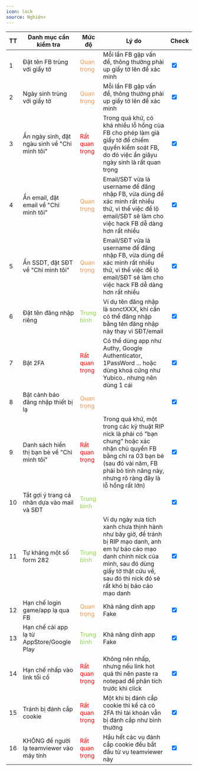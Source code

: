 ```yaml
---
icon: lock
source: Nghiện+
---
```


| <center>TT</center> | <center> Danh mục cần kiểm tra </center>      | <center>Mức độ</center>                     | <center>Lý do</center>                                                                                                                                                                                             | Check                            |
| ------------------- | --------------------------------------------- | ------------------------------------------- | ------------------------------------------------------------------------------------------------------------------------------------------------------------------------------------------------------------------ | -------------------------------- |
| 1                   | Đặt tên FB trùng với giấy tờ                  | <font color="#f79646">Quan trọng</font>     | Mỗi lần FB gặp vấn đề, thông thường phải up giấy tờ lên để xác minh                                                                                                                                                | <input type="checkbox" checked/> |
| 2                   | Ngày sinh trùng với giấy tờ                   | <font color="#f79646">Quan trọng</font>     | Mỗi lần FB gặp vấn đề, thông thường phải up giấy tờ lên để xác minh                                                                                                                                                | <input type="checkbox" checked/> |
| 3                   | Ẩn ngày sinh, đặt ngàu sinh về "Chỉ mình tôi" | <font color="#ff0000">Rất quan trọng</font> | Trong quá khứ, có khá nhiều lỗ hổng của FB cho phép làm giả giấy tờ để chiếm quyền kiểm soát FB, do đó việc ẩn giâyu ngày sinh là rất quan trọng                                                                   | <input type="checkbox" checked/> |
| 4                   | Ẩn email, đặt email về "Chỉ mình tôi"         | <font color="#f79646">Quan trọng</font>     | Email/SĐT vừa là username để đăng nhập FB, vừa dùng để xác minh rất nhiều thứ, vì thế việc để lộ email/SĐT sẽ làm cho việc hack FB dễ dàng hơn rất nhiều                                                           | <input type="checkbox" checked/> |
| 5                   | Ẩn SSDT, đặt SĐT về "Chỉ mình tôi"            | <font color="#f79646">Quan trọng</font>     | Email/SĐT vừa là username để đăng nhập FB, vừa dùng để xác minh rất nhiều thứ, vì thế việc để lộ email/SĐT sẽ làm cho việc hack FB dễ dàng hơn rất nhiều                                                           | <input type="checkbox" checked/> |
| 6                   | Đặt tên đăng nhập riêng                       | <font color="#92d050">Trung bình</font>     | Ví dụ tên đăng nhập là sonctXXX, khi cần có thể đăng nhập bằng tên đăng nhập này thay vì SĐT/email                                                                                                                 | <input type="checkbox" checked/> |
| 7                   | Bật 2FA                                       | <font color="#ff0000">Rất quan trọng</font> | Có thể dùng app như Authy, Google Authenticator, 1PassWord ... hoặc dùng khoá cứng như Yubico.. nhưng nên dùng 1 cái                                                                                               | <input type="checkbox" checked/> |
| 8                   | Bật cảnh báo đăng nhập thiết bị lạ            | <font color="#f79646">Quan trọng</font>     |                                                                                                                                                                                                                    | <input type="checkbox" checked/> |
| 9                   | Danh sách hiển thị bạn bè về "Chỉ mình tôi"   | <font color="#ff0000">Rất quan trọng</font> | Trong quá khứ, một trong các kỹ thuật RIP nick là phải có "bạn chung" hoặc xác nhận chủ quyền FB bằng chỉ ra 03 bạn bè (sau đó vài năm, FB phải bỏ tính năng này, nhưng rõ ràng đây là lỗ hổng rất lớn)            | <input type="checkbox" checked/> |
| 10                  | Tắt gợi ý trang cá nhân dựa vào mail và SĐT   | <font color="#92d050">Trung bình</font>     |                                                                                                                                                                                                                    | <input type="checkbox" checked/> |
| 11                  | Tự kháng một số form 282                      | <font color="#92d050">Trung bình</font>     | Ví dụ ngày xưa tích xanh chưa thịnh hành như bây giờ, để tránh bị RIP mạo danh, anh em tự báo cáo mạo danh chính nick của mình, sau đó dùng giấy tờ thật cứu về, sau đó thì nick đó sẽ rất khó bị báo cáo mạo danh | <input type="checkbox" checked/> |
| 12                  | Hạn chế login game/app lạ qua FB              | <font color="#f79646">Quan trọng</font>     | Khả năng dính app Fake                                                                                                                                                                                             | <input type="checkbox" checked/> |
| 13                  | Hạn chế cài app lạ từ AppStore/Google Play    | <font color="#92d050">Trung bình</font>     | Khả năng dính app Fake                                                                                                                                                                                             | <input type="checkbox" checked/> |
| 14                  | Hạn chế nhấp vào link tối cổ                  | <font color="#ff0000">Rất quan trọng</font> | Không nên nhấp, nhưng nếu link hot quá thì nên paste ra notepad để phân tích trước khi click                                                                                                                       | <input type="checkbox" checked/> |
| 15                  | Tránh bị đánh cắp cookie                      | <font color="#ff0000">Rất quan trọng</font> | Một khi bị đánh cắp cookie thì kể cả có 2FA thì tài khoản vẫn bị đánh cắp như bình thường                                                                                                                          | <input type="checkbox" checked/> |
| 16                  | KHÔNG để người lạ teamviewer vào máy tính     | <font color="#ff0000">Rất quan trọng</font> | Hầu hết các vụ đánh cắp cookie đều bắt đầu từ vụ teamviewer này                                                                                                                                                    | <input type="checkbox" checked/> |

